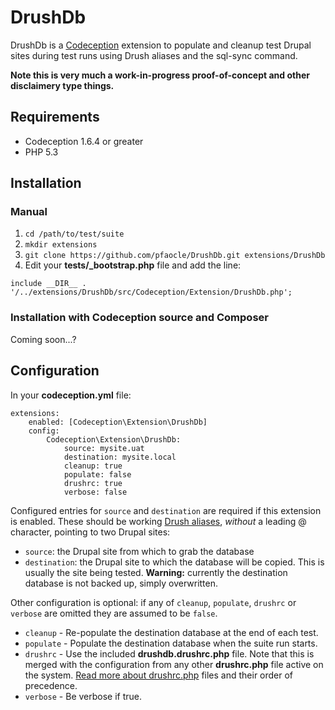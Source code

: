 # DrushDb

DrushDb is a [Codeception][1] extension to populate and cleanup test Drupal sites during test runs using Drush aliases and the sql-sync command.

**Note this is very much a work-in-progress proof-of-concept and other disclaimery type things.**


## Requirements

* Codeception 1.6.4 or greater
* PHP 5.3


## Installation

### Manual

1. `cd /path/to/test/suite`
2. `mkdir extensions`
3. `git clone https://github.com/pfaocle/DrushDb.git extensions/DrushDb`
4. Edit your **tests/_bootstrap.php** file and add the line:

`include __DIR__ . '/../extensions/DrushDb/src/Codeception/Extension/DrushDb.php';`

### Installation with Codeception source and Composer

Coming soon...?


## Configuration

In your **codeception.yml** file:

    extensions:
        enabled: [Codeception\Extension\DrushDb]
        config:
            Codeception\Extension\DrushDb:
                source: mysite.uat
                destination: mysite.local
                cleanup: true
                populate: false
                drushrc: true
                verbose: false

Configured entries for `source` and `destination` are required if this extension is enabled. These should be working [Drush aliases][2], _without_ a leading @ character, pointing to two Drupal sites:

* `source`: the Drupal site from which to grab the database
* `destination`: the Drupal site to which the database will be copied. This is usually the site being tested. **Warning:** currently the destination database is not backed up, simply overwritten.

Other configuration is optional: if any of `cleanup`, `populate`, `drushrc` or `verbose` are omitted they are assumed to be `false`.

* `cleanup` - Re-populate the destination database at the end of each test.
* `populate` - Populate the destination database when the suite run starts.
* `drushrc` - Use the included **drushdb.drushrc.php** file. Note that this is merged with the configuration from any other **drushrc.php** file active on the system. [Read more about drushrc.php][3] files and their order of precedence.
* `verbose` - Be verbose if true.

[1]: http://codeception.com/
[2]: http://drush.ws/examples/example.aliases.drushrc.php
[3]: http://drush.ws/examples/example.drushrc.php

